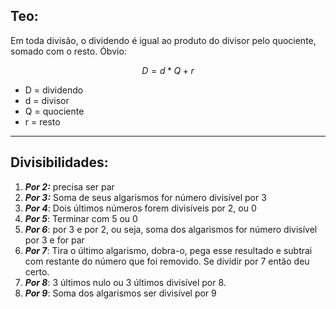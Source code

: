 
## Teo:

Em toda divisão, o dividendo é igual ao produto do divisor pelo quociente, somado com o resto. Óbvio:

$$
D = d * Q + r
$$
- D = dividendo
- d = divisor
- Q = quociente
- r = resto

---

## Divisibilidades:

1. ***Por 2:*** precisa ser par
2. ***Por 3:*** Soma de seus algarismos for número divisível por 3
3. ***Por 4***: Dois últimos números forem divisíveis por 2, ou 0
4. ***Por 5***: Terminar com 5 ou 0
5. ***Por 6***: por 3 e por 2, ou seja, soma dos algarismos for número divisível por 3 e for par
6. ***Por 7***: Tira o último algarismo, dobra-o, pega esse resultado e subtrai com restante do número que foi removido. Se dividir por 7 então deu certo.
7. ***Por 8***: 3 últimos nulo ou 3 últimos divisível por 8.
8. ***Por 9***: Soma dos algarismos ser divisível por 9